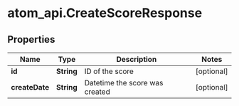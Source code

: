 # atom_api.CreateScoreResponse

## Properties
Name | Type | Description | Notes
------------ | ------------- | ------------- | -------------
**id** | **String** | ID of the score | [optional] 
**createDate** | **String** | Datetime the score was created | [optional] 


